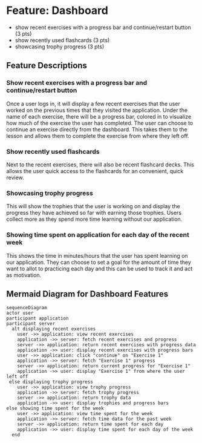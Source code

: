 # Feature: Dashboard
- show recent exercises with a progress bar and continue/restart button (3 pts)
- show recently used flashcards (3 pts)
- showcasing trophy progress (3 pts)


## Feature Descriptions

### Show recent exercises with a progress bar and continue/restart button
Once a user logs in, it will display a few recent exercises that the user worked on the previous times that they visited the application. Under the name of each exercise, there will be a progress bar, colored in to visualize how much of the exercise the user has completed. The user can choose to continue an exercise directly from the dashboard. This takes them to the lesson and allows them to complete the exercise from where they left off. 

### Show recently used flashcards
Next to the recent exercises, there will also be recent flashcard decks. This allows the user quick access to the flashcards for an convenient, quick review. 

### Showcasing trophy progress
This will show the trophies that the user is working on and display the progress they have achieved so far with earning those trophies. Users collect more as they spend more time learning without our application. 

### Showing time spent on application for each day of the recent week
This shows the time in minutes/hours that the user has spent learning on our application. They can choose to set a goal for the amount of time they want to allot to practicing each day and this can be used to track it and act as motivation. 

## Mermaid Diagram for Dashboard Features

```mermaid
sequenceDiagram
actor user  
participant application
participant server
  alt displaying recent exercises
    user ->> application: view recent exercises
    application ->> server: fetch recent exercises and progress
    server ->> application: return recent exercises with progress data
    application ->> user: display recent exercises with progress bars
    user ->> application: click "continue" on "Exercise 1"
    application ->> server: fetch "Exercise 1" progress
    server ->> application: return current progress for "Exercise 1"
    application ->> user: display "Exercise 1" from where the user left off
 else displaying trophy progress
    user ->> application: view trophy progress
    application ->> server: fetch trophy progress
    server ->> application: return trophy data
    application ->> user: display trophies and progress bars
else showing time spent for the week
    user ->> application: view time spent for the week
    application ->> server: fetch time data for the past week
    server ->> application: return time spent for each day
    application ->> user: display time spent for each day of the week
  end
```